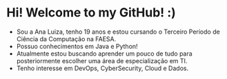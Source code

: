 # Hi! Welcome to my GitHub! :)

- Sou a Ana Luiza, tenho 19 anos e estou cursando o Terceiro Período de Ciência da Computação na FAESA.
- Possuo conhecimentos em Java e Python!
- Atualmente estou buscando aprender um pouco de tudo para posteriormente escolher uma área de especialização em TI.
- Tenho interesse em DevOps, CyberSecurity, Cloud e Dados.
